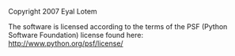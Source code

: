 Copyright 2007 Eyal Lotem

The software is licensed according to the terms of the PSF (Python Software Foundation) license found here: http://www.python.org/psf/license/